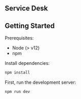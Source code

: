 ## Service Desk

## Getting Started

Prerequisites:

- Node (> v12)
- npm

Install dependencies:

```bash
npm install
```

First, run the development server:

```bash
npm run dev
```
